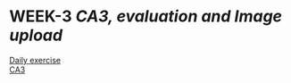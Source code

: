 # WEEK-3 *CA3, evaluation and Image upload*


[Daily exercise](https://docs.google.com/document/d/1HdbqrgL6C07xf_1U0p54H5uTFXQ9AyKG2oCtSj3AxBo/edit?usp=sharing)  
[CA3](https://docs.google.com/document/d/1CC9o5eTebT5hKtElTh5Ii3sxg8hn2am5MxmMIA2BEfE/edit?usp=sharing)  
